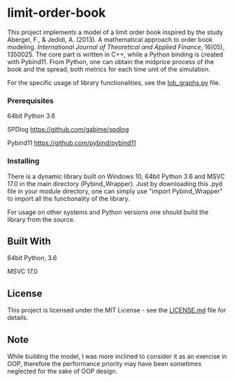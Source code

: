 # limit-order-book

This project implements a model of a limit order book inspired by the study Abergel, F., & Jedidi, A. (2013). 
A mathematical approach to order book modeling. *International Journal of Theoretical and Applied Finance*, 16(05), 1350025.
The core part is written in C++, while a Python binding is created with Pybind11. From Python, one can obtain the midprice 
process of the book and the spread, both metrics for each time unit of the simulation.

For the specific usage of library functionalities, see the [lob_graphs.py](https://github.com/ragoragino/limit-order-book/tree/master/limit-order-book/lob_graphs.py) file.

### Prerequisites

64bit Python 3.6

SPDlog https://github.com/gabime/spdlog

Pybind11 https://github.com/pybind/pybind11

### Installing

There is a dynamic library built on Windows 10, 64bit Python 3.6 and MSVC 17.0 in the main directory (Pybind_Wrapper). 
Just by downloading this .pyd file in your module directory, one can simply use "import Pybind_Wrapper" to import all the functionality of the library.

For usage on other systems and Python versions one should build the library from the source.

## Built With

64bit Python, 3.6

MSVC 17.0

## License

This project is licensed under the MIT License - see the [LICENSE.md](LICENSE.md) file for details.

## Note
While building the model, I was more inclined to consider it as an exercise in OOP, 
therefore the performance priority may have been sometimes neglected for the sake of OOP design.